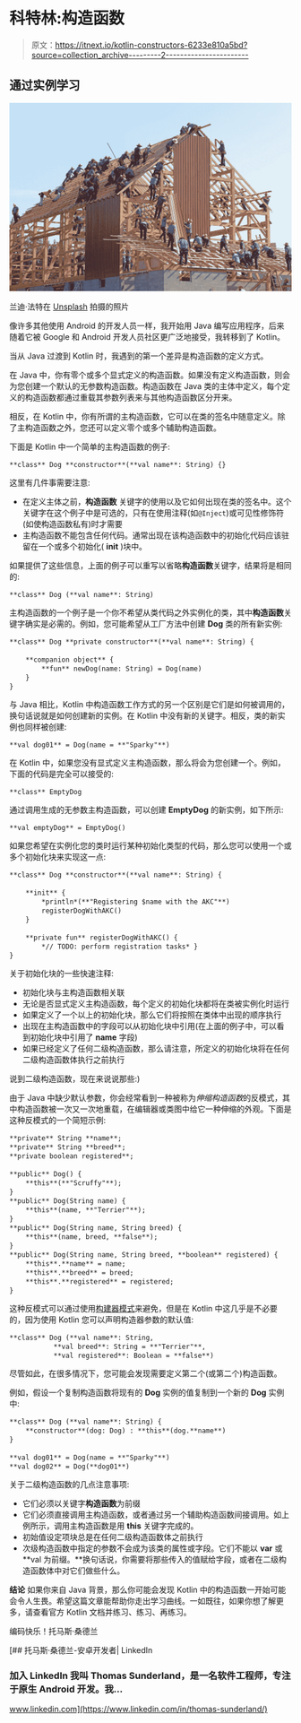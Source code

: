 # 科特林:构造函数

> 原文：<https://itnext.io/kotlin-constructors-6233e810a5bd?source=collection_archive---------2----------------------->

## 通过实例学习

![](img/52ba5f4a2157e3e489fc9ecdf17f6cd3.png)

兰迪·法特在 [Unsplash](https://unsplash.com?utm_source=medium&utm_medium=referral) 拍摄的照片

像许多其他使用 Android 的开发人员一样，我开始用 Java 编写应用程序，后来随着它被 Google 和 Android 开发人员社区更广泛地接受，我转移到了 Kotlin。

当从 Java 过渡到 Kotlin 时，我遇到的第一个差异是构造函数的定义方式。

在 Java 中，你有零个或多个显式定义的构造函数。如果没有定义构造函数，则会为您创建一个默认的无参数构造函数。构造函数在 Java 类的主体中定义，每个定义的构造函数都通过重载其参数列表来与其他构造函数区分开来。

相反，在 Kotlin 中，你有所谓的主构造函数，它可以在类的签名中随意定义。除了主构造函数之外，您还可以定义零个或多个辅助构造函数。

下面是 Kotlin 中一个简单的主构造函数的例子:

```
**class** Dog **constructor**(**val name**: String) {}
```

这里有几件事需要注意:

*   在定义主体之前，**构造函数** 关键字的使用以及它如何出现在类的签名中。这个关键字在这个例子中是可选的，只有在使用注释(如`@Inject`)或可见性修饰符(如使构造函数私有)时才需要
*   主构造函数不能包含任何代码。通常出现在该构造函数中的初始化代码应该驻留在一个或多个初始化( **init** )块中。

如果提供了这些信息，上面的例子可以重写以省略**构造函数**关键字，结果将是相同的:

```
**class** Dog (**val name**: String)
```

主构造函数的一个例子是一个你不希望从类代码之外实例化的类，其中**构造函数**关键字确实是必需的。例如，您可能希望从工厂方法中创建 **Dog** 类的所有新实例:

```
**class** Dog **private constructor**(**val name**: String) {

    **companion object** {
        **fun** newDog(name: String) = Dog(name)
    }
}
```

与 Java 相比，Kotlin 中构造函数工作方式的另一个区别是它们是如何被调用的，换句话说就是如何创建新的实例。在 Kotlin 中没有新的关键字。相反，类的新实例也同样被创建:

```
**val dog01** = Dog(name = **"Sparky"**)
```

在 Kotlin 中，如果您没有显式定义主构造函数，那么将会为您创建一个。例如，下面的代码是完全可以接受的:

```
**class** EmptyDog
```

通过调用生成的无参数主构造函数，可以创建 **EmptyDog** 的新实例，如下所示:

```
**val emptyDog** = EmptyDog()
```

如果您希望在实例化您的类时运行某种初始化类型的代码，那么您可以使用一个或多个初始化块来实现这一点:

```
**class** Dog **constructor**(**val name**: String) {

    **init** {
        *println*(**"Registering $name with the AKC"**)
        registerDogWithAKC()
    }

    **private fun** registerDogWithAKC() {
        *// TODO: perform registration tasks* }
}
```

关于初始化块的一些快速注释:

*   初始化块与主构造函数相关联
*   无论是否显式定义主构造函数，每个定义的初始化块都将在类被实例化时运行
*   如果定义了一个以上的初始化块，那么它们将按照在类体中出现的顺序执行
*   出现在主构造函数中的字段可以从初始化块中引用(在上面的例子中，可以看到初始化块中引用了 **name** 字段)
*   如果已经定义了任何二级构造函数，那么请注意，所定义的初始化块将在任何二级构造函数体执行之前执行

说到二级构造函数，现在来说说那些:)

由于 Java 中缺少默认参数，你会经常看到一种被称为*伸缩构造函数*的反模式，其中构造函数被一次又一次地重载，在编辑器或类图中给它一种伸缩的外观。下面是这种反模式的一个简短示例:

```
**private** String **name**;
**private** String **breed**;
**private boolean registered**;

**public** Dog() {
    **this**(**"Scruffy"**);
}
**public** Dog(String name) {
    **this**(name, **"Terrier"**);
}
**public** Dog(String name, String breed) {
    **this**(name, breed, **false**);
}
**public** Dog(String name, String breed, **boolean** registered) {
    **this**.**name** = name;
    **this**.**breed** = breed;
    **this**.**registered** = registered;
}
```

这种反模式可以通过使用[构建器模式](https://en.wikipedia.org/wiki/Builder_pattern)来避免，但是在 Kotlin 中这几乎是不必要的，因为使用 Kotlin 您可以声明构造器参数的默认值:

```
**class** Dog (**val name**: String, 
           **val breed**: String = **"Terrier"**, 
           **val registered**: Boolean = **false**)
```

尽管如此，在很多情况下，您可能会发现需要定义第二个(或第二个)构造函数。

例如，假设一个复制构造函数将现有的 **Dog** 实例的值复制到一个新的 **Dog** 实例中:

```
**class** Dog (**val name**: String) {
    **constructor**(dog: Dog) : **this**(dog.**name**)
}

**val dog01** = Dog(name = **"Sparky"**)
**val dog02** = Dog(**dog01**)
```

关于二级构造函数的几点注意事项:

*   它们必须以关键字**构造函数**为前缀
*   它们必须直接调用主构造函数，或者通过另一个辅助构造函数间接调用。如上例所示，调用主构造函数是用 **this** 关键字完成的。
*   初始值设定项块总是在任何二级构造函数体之前执行
*   次级构造函数中指定的参数不会成为该类的属性或字段。它们不能以 **var** 或 **val 为前缀。**换句话说，你需要将那些传入的值赋给字段，或者在二级构造函数体中对它们做些什么。

**结论** 如果你来自 Java 背景，那么你可能会发现 Kotlin 中的构造函数一开始可能会令人生畏。希望这篇文章能帮助你走出学习曲线。一如既往，如果你想了解更多，请查看官方 Kotlin 文档并练习、练习、再练习。

编码快乐！托马斯·桑德兰

[](https://www.linkedin.com/in/thomas-sunderland/) [## 托马斯·桑德兰-安卓开发者| LinkedIn

### 加入 LinkedIn 我叫 Thomas Sunderland，是一名软件工程师，专注于原生 Android 开发。我…

www.linkedin.com](https://www.linkedin.com/in/thomas-sunderland/)